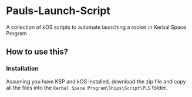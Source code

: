 # Pauls-Launch-Script
A collection of kOS scripts to automate launching a rocket in Kerbal Space Program

## How to use this?

### Installation
Assuming you have KSP and kOS installed, download the zip file and copy all the files into the `Kerbal Space Program\Ships\Script\PLS` folder.
